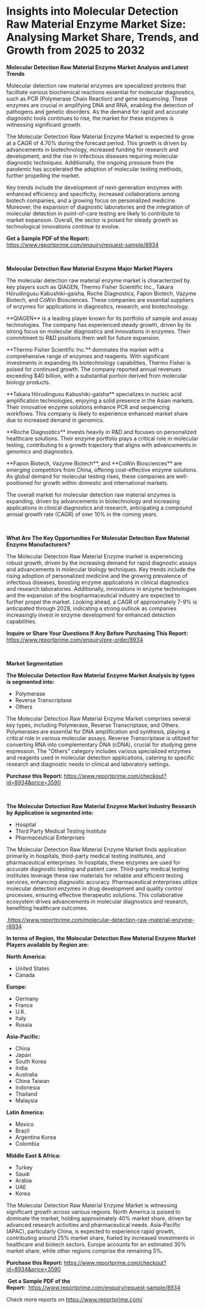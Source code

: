 <p><h1>Insights into Molecular Detection Raw Material Enzyme Market Size: Analysing Market Share, Trends, and Growth from 2025 to 2032</h1></p><p><strong>Molecular Detection Raw Material Enzyme Market Analysis and Latest Trends</strong></p>
<p><p>Molecular detection raw material enzymes are specialized proteins that facilitate various biochemical reactions essential for molecular diagnostics, such as PCR (Polymerase Chain Reaction) and gene sequencing. These enzymes are crucial in amplifying DNA and RNA, enabling the detection of pathogens and genetic disorders. As the demand for rapid and accurate diagnostic tools continues to rise, the market for these enzymes is witnessing significant growth.</p><p>The Molecular Detection Raw Material Enzyme Market is expected to grow at a CAGR of 4.70% during the forecast period. This growth is driven by advancements in biotechnology, increased funding for research and development, and the rise in infectious diseases requiring molecular diagnostic techniques. Additionally, the ongoing pressure from the pandemic has accelerated the adoption of molecular testing methods, further propelling the market. </p><p>Key trends include the development of next-generation enzymes with enhanced efficiency and specificity, increased collaborations among biotech companies, and a growing focus on personalized medicine. Moreover, the expansion of diagnostic laboratories and the integration of molecular detection in point-of-care testing are likely to contribute to market expansion. Overall, the sector is poised for steady growth as technological innovations continue to evolve.</p></p>
<p><strong>Get a Sample PDF of the Report:&nbsp;</strong> <a href="https://www.reportprime.com/enquiry/request-sample/8934?utm_campaign=2642&utm_medium=2&utm_source=Github&utm_content=ia&utm_term=20032025&utm_id=molecular-detection-raw-material-enzyme">https://www.reportprime.com/enquiry/request-sample/8934</a></p>
<p>&nbsp;</p>
<p><strong>Molecular Detection Raw Material Enzyme Major Market Players</strong></p>
<p><p>The molecular detection raw material enzyme market is characterized by key players such as QIAGEN, Thermo Fisher Scientific Inc., Takara Hōrudingusu Kabushiki-gaisha, Roche Diagnostics, Fapon Biotech, Vazyme Biotech, and CoWin Biosciences. These companies are essential suppliers of enzymes for applications in diagnostics, research, and biotechnology.</p><p>**QIAGEN** is a leading player known for its portfolio of sample and assay technologies. The company has experienced steady growth, driven by its strong focus on molecular diagnostics and innovations in enzymes. Their commitment to R&D positions them well for future expansion.</p><p>**Thermo Fisher Scientific Inc.** dominates the market with a comprehensive range of enzymes and reagents. With significant investments in expanding its biotechnology capabilities, Thermo Fisher is poised for continued growth. The company reported annual revenues exceeding $40 billion, with a substantial portion derived from molecular biology products.</p><p>**Takara Hōrudingusu Kabushiki-gaisha** specializes in nucleic acid amplification technologies, enjoying a solid presence in the Asian markets. Their innovative enzyme solutions enhance PCR and sequencing workflows. This company is likely to experience enhanced market share due to increased demand in genomics.</p><p>**Roche Diagnostics** invests heavily in R&D and focuses on personalized healthcare solutions. Their enzyme portfolio plays a critical role in molecular testing, contributing to a growth trajectory that aligns with advancements in genomics and diagnostics.</p><p>**Fapon Biotech, Vazyme Biotech**, and **CoWin Biosciences** are emerging competitors from China, offering cost-effective enzyme solutions. As global demand for molecular testing rises, these companies are well-positioned for growth within domestic and international markets.</p><p>The overall market for molecular detection raw material enzymes is expanding, driven by advancements in biotechnology and increasing applications in clinical diagnostics and research, anticipating a compound annual growth rate (CAGR) of over 10% in the coming years.</p></p>
<p>&nbsp;</p>
<p><strong>What Are The Key Opportunities For Molecular Detection Raw Material Enzyme Manufacturers?</strong></p>
<p><p>The Molecular Detection Raw Material Enzyme market is experiencing robust growth, driven by the increasing demand for rapid diagnostic assays and advancements in molecular biology techniques. Key trends include the rising adoption of personalized medicine and the growing prevalence of infectious diseases, boosting enzyme applications in clinical diagnostics and research laboratories. Additionally, innovations in enzyme technologies and the expansion of the biopharmaceutical industry are expected to further propel the market. Looking ahead, a CAGR of approximately 7-9% is anticipated through 2028, indicating a strong outlook as companies increasingly invest in enzyme development for enhanced detection capabilities.</p></p>
<p><strong>Inquire or Share Your Questions If Any Before Purchasing This Report:</strong> <a href="https://www.reportprime.com/enquiry/pre-order/8934?utm_campaign=2642&utm_medium=2&utm_source=Github&utm_content=ia&utm_term=20032025&utm_id=molecular-detection-raw-material-enzyme">https://www.reportprime.com/enquiry/pre-order/8934</a></p>
<p>&nbsp;</p>
<p><strong>Market Segmentation</strong></p>
<p><strong>The Molecular Detection Raw Material Enzyme Market Analysis by types is segmented into:</strong></p>
<p><ul><li>Polymerase</li><li>Reverse Transcriptase</li><li>Others</li></ul></p>
<p><p>The Molecular Detection Raw Material Enzyme Market comprises several key types, including Polymerase, Reverse Transcriptase, and Others. Polymerases are essential for DNA amplification and synthesis, playing a critical role in various molecular assays. Reverse Transcriptase is utilized for converting RNA into complementary DNA (cDNA), crucial for studying gene expression. The "Others" category includes various specialized enzymes and reagents used in molecular detection applications, catering to specific research and diagnostic needs in clinical and laboratory settings.</p></p>
<p><strong>Purchase this Report:&nbsp;</strong><a href="https://www.reportprime.com/checkout?id=8934&price=3590&utm_campaign=2642&utm_medium=2&utm_source=Github&utm_content=ia&utm_term=20032025&utm_id=molecular-detection-raw-material-enzyme">https://www.reportprime.com/checkout?id=8934&price=3590</a></p>
<p>&nbsp;</p>
<p><strong>The Molecular Detection Raw Material Enzyme Market Industry Research by Application is segmented into:</strong></p>
<p><ul><li>Hospital</li><li>Third Party Medical Testing Institute</li><li>Pharmaceutical Enterprises</li></ul></p>
<p><p>The Molecular Detection Raw Material Enzyme Market finds application primarily in hospitals, third-party medical testing institutes, and pharmaceutical enterprises. In hospitals, these enzymes are used for accurate diagnostic testing and patient care. Third-party medical testing institutes leverage these raw materials for reliable and efficient testing services, enhancing diagnostic accuracy. Pharmaceutical enterprises utilize molecular detection enzymes in drug development and quality control processes, ensuring effective therapeutic solutions. This collaborative ecosystem drives advancements in molecular diagnostics and research, benefiting healthcare outcomes.</p></p>
<p><a href="https://www.reportprime.com/molecular-detection-raw-material-enzyme-r8934?utm_campaign=2642&utm_medium=2&utm_source=Github&utm_content=ia&utm_term=20032025&utm_id=molecular-detection-raw-material-enzyme">&nbsp;https://www.reportprime.com/molecular-detection-raw-material-enzyme-r8934</a></p>
<p><strong>In terms of Region, the Molecular Detection Raw Material Enzyme Market Players available by Region are:</strong></p>
<p>
    <p> <strong> North America: </strong>
        <ul>
            <li>United States</li>
            <li>Canada</li>
        </ul>
        </p> 
    <p> <strong> Europe: </strong>
        <ul>
            <li>Germany</li>
            <li>France</li>
            <li>U.K.</li>
            <li>Italy</li>
            <li>Russia</li>
        </ul>
        </p> 
    <p> <strong> Asia-Pacific: </strong>
        <ul>
            <li>China</li>
            <li>Japan</li>
            <li>South Korea</li>
            <li>India</li>
            <li>Australia</li>
            <li>China Taiwan</li>
            <li>Indonesia</li>
            <li>Thailand</li>
            <li>Malaysia</li>
        </ul>
        </p> 
    <p> <strong> Latin America: </strong>
        <ul>
            <li>Mexico</li>
            <li>Brazil</li>
            <li>Argentina Korea</li>
            <li>Colombia</li>
        </ul>
        </p> 
    <p> <strong> Middle East & Africa: </strong>
        <ul>
            <li>Turkey</li>
            <li>Saudi</li>
            <li>Arabia</li>
            <li>UAE</li>
            <li>Korea</li>
        </ul>
    </p>
    </p>
<p><p>The Molecular Detection Raw Material Enzyme Market is witnessing significant growth across various regions. North America is poised to dominate the market, holding approximately 40% market share, driven by advanced research activities and pharmaceutical needs. Asia-Pacific (APAC), particularly China, is expected to experience rapid growth, contributing around 25% market share, fueled by increased investments in healthcare and biotech sectors. Europe accounts for an estimated 30% market share, while other regions comprise the remaining 5%.</p></p>
<p><strong>Purchase this Report: </strong><a href="https://www.reportprime.com/checkout?id=8934&price=3590&utm_campaign=2642&utm_medium=2&utm_source=Github&utm_content=ia&utm_term=20032025&utm_id=molecular-detection-raw-material-enzyme">https://www.reportprime.com/checkout?id=8934&price=3590</a></p>
<p>&nbsp;<strong>Get a Sample PDF of the Report:&nbsp;&nbsp;</strong><a href="https://www.reportprime.com/enquiry/request-sample/8934?utm_campaign=2642&utm_medium=2&utm_source=Github&utm_content=ia&utm_term=20032025&utm_id=molecular-detection-raw-material-enzyme">https://www.reportprime.com/enquiry/request-sample/8934</a></p>
<p><strong></strong></p>
<p>Check more reports on <a href="https://www.reportprime.com/?utm_campaign=2642&utm_medium=2&utm_source=Github&utm_content=ia&utm_term=20032025&utm_id=molecular-detection-raw-material-enzyme">https://www.reportprime.com/</a></p>